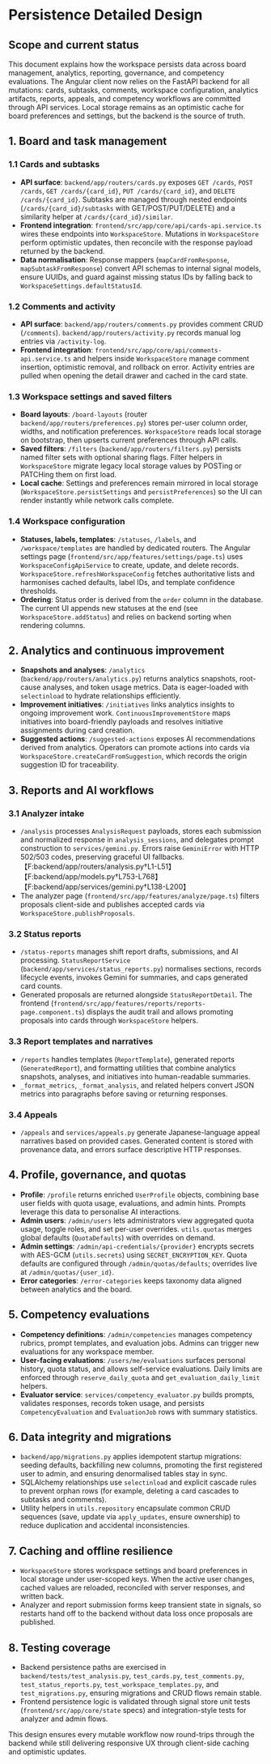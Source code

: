 # Persistence Detailed Design

## Scope and current status
This document explains how the workspace persists data across board management, analytics, reporting, governance, and competency evaluations. The Angular client now relies on the FastAPI backend for all mutations: cards, subtasks, comments, workspace configuration, analytics artifacts, reports, appeals, and competency workflows are committed through API services. Local storage remains as an optimistic cache for board preferences and settings, but the backend is the source of truth.

## 1. Board and task management
### 1.1 Cards and subtasks
- **API surface**: `backend/app/routers/cards.py` exposes `GET /cards`, `POST /cards`, `GET /cards/{card_id}`, `PUT /cards/{card_id}`, and `DELETE /cards/{card_id}`. Subtasks are managed through nested endpoints (`/cards/{card_id}/subtasks` with GET/POST/PUT/DELETE) and a similarity helper at `/cards/{card_id}/similar`.
- **Frontend integration**: `frontend/src/app/core/api/cards-api.service.ts` wires these endpoints into `WorkspaceStore`. Mutations in `WorkspaceStore` perform optimistic updates, then reconcile with the response payload returned by the backend.
- **Data normalisation**: Response mappers (`mapCardFromResponse`, `mapSubtaskFromResponse`) convert API schemas to internal signal models, ensure UUIDs, and guard against missing status IDs by falling back to `WorkspaceSettings.defaultStatusId`.

### 1.2 Comments and activity
- **API surface**: `backend/app/routers/comments.py` provides comment CRUD (`/comments`). `backend/app/routers/activity.py` records manual log entries via `/activity-log`.
- **Frontend integration**: `frontend/src/app/core/api/comments-api.service.ts` and helpers inside `WorkspaceStore` manage comment insertion, optimistic removal, and rollback on error. Activity entries are pulled when opening the detail drawer and cached in the card state.

### 1.3 Workspace settings and saved filters
- **Board layouts**: `/board-layouts` (router `backend/app/routers/preferences.py`) stores per-user column order, widths, and notification preferences. `WorkspaceStore` reads local storage on bootstrap, then upserts current preferences through API calls.
- **Saved filters**: `/filters` (`backend/app/routers/filters.py`) persists named filter sets with optional sharing flags. Filter helpers in `WorkspaceStore` migrate legacy local storage values by POSTing or PATCHing them on first load.
- **Local cache**: Settings and preferences remain mirrored in local storage (`WorkspaceStore.persistSettings` and `persistPreferences`) so the UI can render instantly while network calls complete.

### 1.4 Workspace configuration
- **Statuses, labels, templates**: `/statuses`, `/labels`, and `/workspace/templates` are handled by dedicated routers. The Angular settings page (`frontend/src/app/features/settings/page.ts`) uses `WorkspaceConfigApiService` to create, update, and delete records. `WorkspaceStore.refreshWorkspaceConfig` fetches authoritative lists and harmonises cached defaults, label IDs, and template confidence thresholds.
- **Ordering**: Status order is derived from the `order` column in the database. The current UI appends new statuses at the end (see `WorkspaceStore.addStatus`) and relies on backend sorting when rendering columns.

## 2. Analytics and continuous improvement
- **Snapshots and analyses**: `/analytics` (`backend/app/routers/analytics.py`) returns analytics snapshots, root-cause analyses, and token usage metrics. Data is eager-loaded with `selectinload` to hydrate relationships efficiently.
- **Improvement initiatives**: `/initiatives` links analytics insights to ongoing improvement work. `ContinuousImprovementStore` maps initiatives into board-friendly payloads and resolves initiative assignments during card creation.
- **Suggested actions**: `/suggested-actions` exposes AI recommendations derived from analytics. Operators can promote actions into cards via `WorkspaceStore.createCardFromSuggestion`, which records the origin suggestion ID for traceability.

## 3. Reports and AI workflows
### 3.1 Analyzer intake
- `/analysis` processes `AnalysisRequest` payloads, stores each submission and normalized response in `analysis_sessions`, and delegates prompt construction to `services/gemini.py`. Errors raise `GeminiError` with HTTP 502/503 codes, preserving graceful UI fallbacks.【F:backend/app/routers/analysis.py†L1-L51】【F:backend/app/models.py†L753-L768】【F:backend/app/services/gemini.py†L138-L200】
- The analyzer page (`frontend/src/app/features/analyze/page.ts`) filters proposals client-side and publishes accepted cards via `WorkspaceStore.publishProposals`.

### 3.2 Status reports
- `/status-reports` manages shift report drafts, submissions, and AI processing. `StatusReportService` (`backend/app/services/status_reports.py`) normalises sections, records lifecycle events, invokes Gemini for summaries, and caps generated card counts.
- Generated proposals are returned alongside `StatusReportDetail`. The frontend (`frontend/src/app/features/reports/reports-page.component.ts`) displays the audit trail and allows promoting proposals into cards through `WorkspaceStore` helpers.

### 3.3 Report templates and narratives
- `/reports` handles templates (`ReportTemplate`), generated reports (`GeneratedReport`), and formatting utilities that combine analytics snapshots, analyses, and initiatives into human-readable summaries.
- `_format_metrics`, `_format_analysis`, and related helpers convert JSON metrics into paragraphs before saving or returning responses.

### 3.4 Appeals
- `/appeals` and `services/appeals.py` generate Japanese-language appeal narratives based on provided cases. Generated content is stored with provenance data, and errors surface descriptive HTTP responses.

## 4. Profile, governance, and quotas
- **Profile**: `/profile` returns enriched `UserProfile` objects, combining base user fields with quota usage, evaluations, and admin hints. Prompts leverage this data to personalise AI interactions.
- **Admin users**: `/admin/users` lets administrators view aggregated quota usage, toggle roles, and set per-user overrides. `utils.quotas` merges global defaults (`QuotaDefaults`) with overrides on demand.
- **Admin settings**: `/admin/api-credentials/{provider}` encrypts secrets with AES-GCM (`utils.secrets`) using `SECRET_ENCRYPTION_KEY`. Quota defaults are configured through `/admin/quotas/defaults`; overrides live at `/admin/quotas/{user_id}`.
- **Error categories**: `/error-categories` keeps taxonomy data aligned between analytics and the board.

## 5. Competency evaluations
- **Competency definitions**: `/admin/competencies` manages competency rubrics, prompt templates, and evaluation jobs. Admins can trigger new evaluations for any workspace member.
- **User-facing evaluations**: `/users/me/evaluations` surfaces personal history, quota status, and allows self-service evaluations. Daily limits are enforced through `reserve_daily_quota` and `get_evaluation_daily_limit` helpers.
- **Evaluator service**: `services/competency_evaluator.py` builds prompts, validates responses, records token usage, and persists `CompetencyEvaluation` and `EvaluationJob` rows with summary statistics.

## 6. Data integrity and migrations
- `backend/app/migrations.py` applies idempotent startup migrations: seeding defaults, backfilling new columns, promoting the first registered user to admin, and ensuring denormalised tables stay in sync.
- SQLAlchemy relationships use `selectinload` and explicit cascade rules to prevent orphan rows (for example, deleting a card cascades to subtasks and comments).
- Utility helpers in `utils.repository` encapsulate common CRUD sequences (save, update via `apply_updates`, ensure ownership) to reduce duplication and accidental inconsistencies.

## 7. Caching and offline resilience
- `WorkspaceStore` stores workspace settings and board preferences in local storage under user-scoped keys. When the active user changes, cached values are reloaded, reconciled with server responses, and written back.
- Analyzer and report submission forms keep transient state in signals, so restarts hand off to the backend without data loss once proposals are published.

## 8. Testing coverage
- Backend persistence paths are exercised in `backend/tests/test_analysis.py`, `test_cards.py`, `test_comments.py`, `test_status_reports.py`, `test_workspace_templates.py`, and `test_migrations.py`, ensuring migrations and CRUD flows remain stable.
- Frontend persistence logic is validated through signal store unit tests (`frontend/src/app/core/state` specs) and integration-style tests for analyzer and admin flows.

This design ensures every mutable workflow now round-trips through the backend while still delivering responsive UX through client-side caching and optimistic updates.
